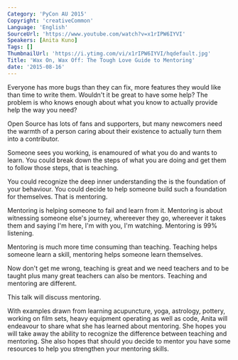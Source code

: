 ```yaml
---
Category: 'PyCon AU 2015'
Copyright: 'creativeCommon'
Language: 'English'
SourceUrl: 'https://www.youtube.com/watch?v=x1rIPW6IYVI'
Speakers: [Anita Kuno]
Tags: []
ThumbnailUrl: 'https://i.ytimg.com/vi/x1rIPW6IYVI/hqdefault.jpg'
Title: 'Wax On, Wax Off: The Tough Love Guide to Mentoring'
date: '2015-08-16'
---
```

Everyone has more bugs than they can fix, more features they would like than time to write them. Wouldn't it be great to have some help? The problem is who knows enough about what you know to actually provide help the way you need?

Open Source has lots of fans and supporters, but many newcomers need the warmth of a person caring about their existence to actually turn them into a contributor.

Someone sees you working, is enamoured of what you do and wants to learn. You could break down the steps of what you are doing and get them to follow those steps, that is teaching.

You could recognize the deep inner understanding the is the foundation of your behaviour. You could decide to help someone build such a foundation for themselves. That is mentoring.

Mentoring is helping someone to fail and learn from it. Mentoring is about witnessing someone else's journey, whereever they go, whereever it takes them and saying I'm here, I'm with you, I'm watching. Mentoring is 99% listening.

Mentoring is much more time consuming than teaching. Teaching helps someone learn a skill, mentoring helps someone learn themselves.

Now don't get me wrong, teaching is great and we need teachers and to be taught plus many great teachers can also be mentors. Teaching and mentoring are different.

This talk will discuss mentoring.

With examples drawn from learning acupuncture, yoga, astrology, pottery, working on film sets, heavy equipment operating as well as code, Anita will endeavour to share what she has learned about mentoring. She hopes you will take away the ability to recognize the difference between teaching and mentoring. She also hopes that should you decide to mentor you have some resources to help you strengthen your mentoring skills.
